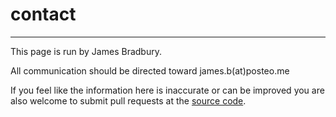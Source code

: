 # contact
---

This page is run by James Bradbury.

All communication should be directed toward james.b(at)posteo.me

If you feel like the information here is inaccurate or can be improved you are also welcome to submit pull requests at the [source code](https://github.com/jamesb93/huddersfield-creative-coding).